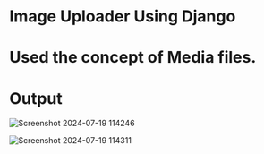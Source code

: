 # Image Uploader Using Django

# Used the concept of Media files.

# Output 
![Screenshot 2024-07-19 114246](https://github.com/user-attachments/assets/7c215d5c-94b1-4541-b24b-345e3ccbb3f4)



![Screenshot 2024-07-19 114311](https://github.com/user-attachments/assets/1ebd086c-2209-4851-a6e4-0a2be244d299)
